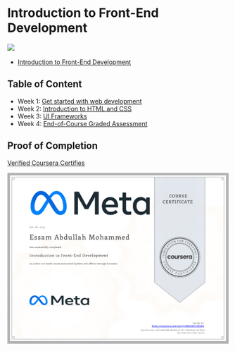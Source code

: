 # Introduction to Front-End Development

<img src="../logo.avif">

- [Introduction to Front-End Development](https://www.coursera.org/learn/introduction-to-front-end-development?specialization=meta-front-end-developer)

## Table of Content

  - Week 1: [Get started with web development](https://github.com/x39OME/Meta-Front-End-Developer-Professional-Certificate/tree/main/1%20-%20Introduction%20to%20Front-End%20Development/Week%201%20-%20Get%20started%20with%20web%20development)
  - Week 2: [Introduction to HTML and CSS](https://github.com/x39OME/Meta-Front-End-Developer-Professional-Certificate/tree/main/1%20-%20Introduction%20to%20Front-End%20Development/Week%202%20-%20Introduction%20to%20HTML%20and%20CSS)
  - Week 3: [UI Frameworks](https://github.com/x39OME/Meta-Front-End-Developer-Professional-Certificate/tree/main/1%20-%20Introduction%20to%20Front-End%20Development/Week%203%20-%20UI%20Frameworks)
  - Week 4: [End-of-Course Graded Assessment](https://github.com/x39OME/Meta-Front-End-Developer-Professional-Certificate/tree/main/1%20-%20Introduction%20to%20Front-End%20Development/Week%204%20-%20End-of-Course%20Graded%20Assessment)

## Proof of Completion
<a href="https://www.coursera.org/account/accomplishments/verify/VBAXM7Y32S64"> Verified Coursera Certifies</a>

<img src="./certificate.png" alt="certificate.png">
